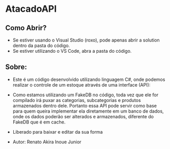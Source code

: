 # AtacadoAPI

## Como Abrir?

- Se estiver usando o Visual Studio (roxo), pode apenas abrir a solution dentro da pasta do código. 
- Se estiver utilizando o VS Code, abra a pasta do código.

## Sobre:

- Este é um código desenvolvido utilizando linguagem C#, onde podemos realizar o controle de um estoque através de uma interface (API):

- Como estamos utilizando um FakeDB no código, toda vez que ele for compilado irá puxar as categorias, subcategorias e produtos armazenados dentro dele. Portanto essa API pode servir como base para quem queira implementar ela diretamente em um banco de dados, onde os dados poderão ser alterados e armazenados, diferente do FakeDB que é em cache.

- Liberado para baixar e editar da sua forma
- Autor: Renato Akira Inoue Junior
